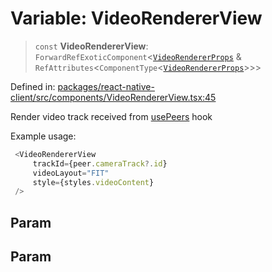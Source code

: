 # Variable: VideoRendererView

> `const` **VideoRendererView**: `ForwardRefExoticComponent`\<[`VideoRendererProps`](../type-aliases/VideoRendererProps.md) & `RefAttributes`\<`ComponentType`\<[`VideoRendererProps`](../type-aliases/VideoRendererProps.md)\>\>\>

Defined in: [packages/react-native-client/src/components/VideoRendererView.tsx:45](https://github.com/fishjam-cloud/mobile-client-sdk/blob/b59d08631f5fbe1fa162c766a63916c14024e0d4/packages/react-native-client/src/components/VideoRendererView.tsx#L45)

Render video track received from [usePeers](../functions/usePeers.md) hook

Example usage:
```js
 <VideoRendererView
     trackId={peer.cameraTrack?.id}
     videoLayout="FIT"
     style={styles.videoContent}
 />
 ```

## Param

## Param
